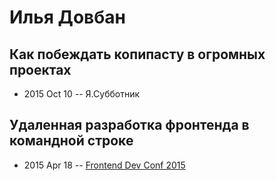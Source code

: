 # Илья Довбан

## Как побеждать копипасту в огромных проектах
- 2015 Oct 10 -- Я.Субботник    
## Удаленная разработка фронтенда в командной строке
- 2015 Apr 18 -- [Frontend Dev Conf 2015](https://www.youtube.com/watch?v=Rzsmv0aWFM8)    

